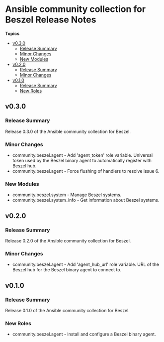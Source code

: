 # Ansible community collection for Beszel Release Notes

**Topics**

- <a href="#v0-3-0">v0\.3\.0</a>
    - <a href="#release-summary">Release Summary</a>
    - <a href="#minor-changes">Minor Changes</a>
    - <a href="#new-modules">New Modules</a>
- <a href="#v0-2-0">v0\.2\.0</a>
    - <a href="#release-summary-1">Release Summary</a>
    - <a href="#minor-changes-1">Minor Changes</a>
- <a href="#v0-1-0">v0\.1\.0</a>
    - <a href="#release-summary-2">Release Summary</a>
    - <a href="#new-roles">New Roles</a>

<a id="v0-3-0"></a>
## v0\.3\.0

<a id="release-summary"></a>
### Release Summary

Release 0\.3\.0 of the Ansible community collection for Beszel\.

<a id="minor-changes"></a>
### Minor Changes

* community\.beszel\.agent \- Add \'agent\_token\' role variable\. Universal token used by the Beszel binary agent to automatically register with Beszel hub\.
* community\.beszel\.agent \- Force flushing of handlers to resolve issue 6\.

<a id="new-modules"></a>
### New Modules

* community\.beszel\.system \- Manage Beszel systems\.
* community\.beszel\.system\_info \- Get information about Beszel systems\.

<a id="v0-2-0"></a>
## v0\.2\.0

<a id="release-summary-1"></a>
### Release Summary

Release 0\.2\.0 of the Ansible community collection for Beszel\.

<a id="minor-changes-1"></a>
### Minor Changes

* community\.beszel\.agent \- Add \'agent\_hub\_url\' role variable\. URL of the Beszel hub for the Beszel binary agent to connect to\.

<a id="v0-1-0"></a>
## v0\.1\.0

<a id="release-summary-2"></a>
### Release Summary

Release 0\.1\.0 of the Ansible community collection for Beszel\.

<a id="new-roles"></a>
### New Roles

* community\.beszel\.agent \- Install and configure a Beszel binary agent\.
